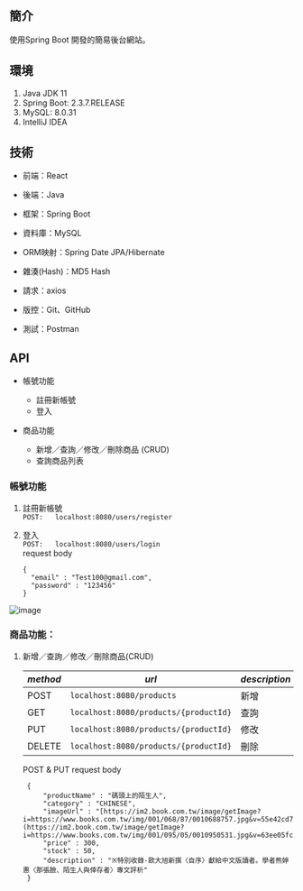 ## 簡介

使用Spring Boot 開發的簡易後台網站。

## 環境

1. Java JDK 11
2. Spring Boot: 2.3.7.RELEASE
3. MySQL: 8.0.31
4. IntelliJ IDEA


## 技術

* 前端：React
* 後端：Java

* 框架：Spring Boot
* 資料庫：MySQL
* ORM映射：Spring Date JPA/Hibernate
* 雜湊(Hash)：MD5 Hash
* 請求：axios

* 版控：Git、GitHub
* 測試：Postman

## API

* 帳號功能
    - 註冊新帳號
    - 登入

* 商品功能
    - 新增／查詢／修改／刪除商品 (CRUD)
    - 查詢商品列表


### 帳號功能

1. 註冊新帳號<br>
   `POST:   localhost:8080/users/register`

2. 登入<br>
   `POST:   localhost:8080/users/login`<br>
   request body
    ```
    {
      "email" : "Test100@gmail.com",
      "password" : "123456"
    }
    ```
![image]([https://imgur.com/OFzXSNR](https://i.imgur.com/OFzXSNR.png))

### 商品功能：
1. 新增／查詢／修改／刪除商品(CRUD)

   |*method*|*url*|*description*|
      |--|--|--|
   |POST|`localhost:8080/products`|新增|
   |GET|`localhost:8080/products/{productId}`|查詢|
   |PUT|`localhost:8080/products/{productId}`|修改|
   |DELETE|`localhost:8080/products/{productId}`|刪除|

   POST & PUT request body
     ```
      {
          "productName" : "碼頭上的陌生人",
          "category" : "CHINESE",
          "imageUrl" : "[https://im2.book.com.tw/image/getImage?i=https://www.books.com.tw/img/001/068/87/0010688757.jpg&v=55e42cd7k&w=280&h=280](https://im2.book.com.tw/image/getImage?i=https://www.books.com.tw/img/001/095/05/0010950531.jpg&v=63ee05fck&w=348&h=348)",
          "price" : 300,
          "stock" : 50,
          "description" : "※特別收錄-歐大旭新撰〈自序〉獻給中文版讀者。學者熊婷惠〈那張臉、陌生人與倖存者〉專文評析"
      }
      ```
